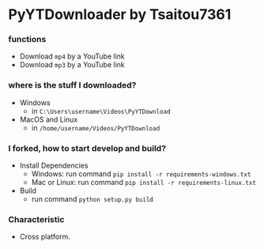 # PyYTDownloader by Tsaitou7361
### functions
- Download `mp4` by a YouTube link
- Download `mp3` by a YouTube link

### where is the stuff I downloaded?
- Windows
  * in `C:\Users\username\Videos\PyYTDownload`
- MacOS and Linux
  * in `/home/username/Videos/PyYTDownload`

### I forked, how to start develop and build?
- Install Dependencies
  * Windows: run command `pip install -r requirements-windows.txt`
  * Mac or Linux: run command `pip install -r requirements-linux.txt`
- Build
  * run command `python setup.py build`

### Characteristic
- Cross platform.